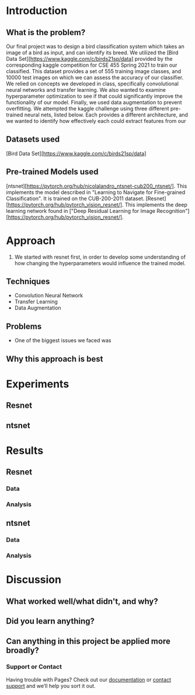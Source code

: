 # Introduction
## What is the problem?
Our final project was to design a bird classification system which takes an image of a bird as input, and can identify its breed. We utilized the [Bird Data Set][https://www.kaggle.com/c/birds21sp/data] provided by the corresponding kaggle competition for CSE 455 Spring 2021 to train our classified. This dataset provides a set of 555 training image classes, and 10000 test images on which we can assess the accuracy of our classifier. We relied on concepts we developed in class, specifically convolutional neural networks and transfer learning. We also wanted to examine hyperparameter optimization to see if that could significantly improve the functionality of our model. Finally, we used data augmentation to prevent overfitting. We attempted the kaggle challenge using three different pre-trained neural nets, listed below. Each provides a different architecture, and we wanted to identify how effectively each could extract features from our 
## Datasets used
[Bird Data Set][https://www.kaggle.com/c/birds21sp/data]

## Pre-trained Models used
[ntsnet][https://pytorch.org/hub/nicolalandro_ntsnet-cub200_ntsnet/]. This implements the model described in "Learning to Navigate for Fine-grained Classification". It is trained on the CUB-200-2011 dataset.
[Resnet][https://pytorch.org/hub/pytorch_vision_resnet/]. This implements the deep learning network found in ["Deep Residual Learning for Image Recognition"][https://pytorch.org/hub/pytorch_vision_resnet/].


# Approach
1. We started with resnet first, in order to develop some understanding of how changing the hyperparameters would influence the trained model. 
## Techniques
* Convolution Neural Network
* Transfer Learning
* Data Augmentation
## Problems
* One of the biggest issues we faced was 
## Why this approach is best


# Experiments
## Resnet
## ntsnet

# Results
## Resnet
### Data
### Analysis
## ntsnet
### Data
### Analysis

# Discussion
## What worked well/what didn't, and why?
## Did you learn anything?
## Can anything in this project be applied more broadly?

### Support or Contact

Having trouble with Pages? Check out our [documentation](https://docs.github.com/categories/github-pages-basics/) or [contact support](https://support.github.com/contact) and we’ll help you sort it out.
